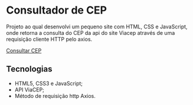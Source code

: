 # Consultador de CEP

Projeto ao qual desenvolvi um pequeno site com HTML, CSS e JavaScript, onde retorna a consulta do CEP da api do site Viacep através de uma requisição cliente HTTP pelo axios.

[Consultar CEP](https://jvnyor.github.io/Consultar-cep/)

## Tecnologias
- HTML5, CSS3 e JavaScript;
- API ViaCEP;
- Método de requisição http Axios.
